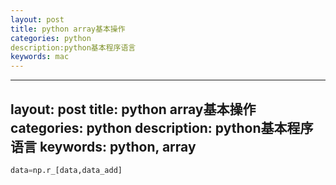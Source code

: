 ```yaml
---
layout: post
title: python array基本操作
categories: python
description:python基本程序语言
keywords: mac
---
```


---
layout: post
title: python array基本操作
categories: python
description: python基本程序语言
keywords: python, array
---


```python
data=np.r_[data,data_add]
```
